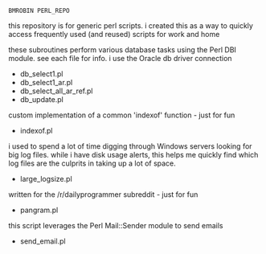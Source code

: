 	BMROBIN PERL_REPO

this repository is for generic perl scripts. i created this as a way to quickly access
frequently used (and reused) scripts for work and home

these subroutines perform various database tasks using the Perl DBI module. see each file for info. i use the Oracle db driver connection
- db_select1.pl
- db_select1_ar.pl
- db_select_all_ar_ref.pl
- db_update.pl

custom implementation of a common 'indexof' function - just for fun
- indexof.pl

i used to spend a lot of time digging through Windows servers looking for big log files. while i have disk usage alerts, this helps me quickly find which log files are the culprits in taking up a lot of space.
- large_logsize.pl

written for the /r/dailyprogrammer subreddit - just for fun
- pangram.pl

this script leverages the Perl Mail::Sender module to send emails
- send_email.pl
